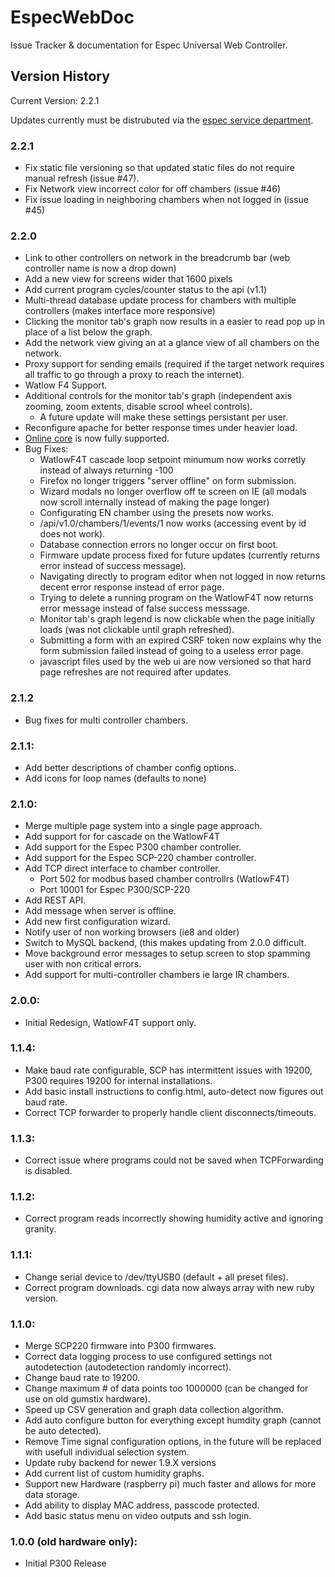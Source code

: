 # EspecWebDoc
Issue Tracker &amp; documentation for Espec Universal Web Controller.

## Version History
Current Version: 2.2.1

Updates currently must be distrubuted via the [espec service department](http://www.espec.com/na/support/).

### 2.2.1
  * Fix static file versioning so that updated static files do not require manual refresh (issue #47).
  * Fix Network view incorrect color for off chambers (issue #46)
  * Fix issue loading in neighboring chambers when not logged in (issue #45)

### 2.2.0
  * Link to other controllers on network in the breadcrumb bar (web controller name is now a drop down)
  * Add a new view for screens wider that 1600 pixels
  * Add current program cycles/counter status to the api (v1.1)
  * Multi-thread database update process for chambers with multiple controllers (makes interface more responsive)
  * Clicking the monitor tab's graph now results in a easier to read pop up in place of a list below the graph.
  * Add the network view giving an at a glance view of all chambers on the network.
  * Proxy support for sending emails (required if the target network requires all traffic to go through a proxy to reach the internet).
  * Watlow F4 Support.
  * Additional controls for the monitor tab's graph (independent axis zooming, zoom extents, disable scrool wheel controls).
    * A future update will make these settings persistant per user.
  * Reconfigure apache for better response times under heavier load.
  * [Online core](http://www.espec.co.jp/english/products/env-test/pcs/) is now fully supported.
  * Bug Fixes:
    * WatlowF4T cascade loop setpoint minumum now works corretly instead of always returning -100
    * Firefox no longer triggers "server offline" on form submission.
    * Wizard modals no longer overflow off te screen on IE (all modals now scroll internally instead of making the page longer)
    * Configurating EN chamber using the presets now works.
    * /api/v1.0/chambers/1/events/1 now works (accessing event by id does not work).
    * Database connection errors no longer occur on first boot.
    * Firmware update process fixed for future updates (currently returns error instead of success message).
    * Navigating directly to program editor when not logged in now returns decent error response instead of error page.
    * Trying to delete a running program on the WatlowF4T now returns error message instead of false success messsage.
    * Monitor tab's graph legend is now clickable when the page initially loads (was not clickable until graph refreshed).
    * Submitting a form with an expired CSRF token now explains why the form submission failed instead of going to a useless error page.
    * javascript files used by the web ui are now versioned so that hard page refreshes are not required after updates.

### 2.1.2
  * Bug fixes for multi controller chambers.

### 2.1.1:
  * Add better descriptions of chamber config options.
  * Add icons for loop names (defaults to none)

### 2.1.0:
  * Merge multiple page system into a single page approach.
  * Add support for for cascade on the WatlowF4T
  * Add support for the Espec P300 chamber controller.
  * Add support for the Espec SCP-220 chamber controller.
  * Add TCP direct interface to chamber controller.
    * Port 502 for modbus based chamber controllrs (WatlowF4T)
    * Port 10001 for Espec P300/SCP-220
  * Add REST API.
  * Add message when server is offline.
  * Add new first configuration wizard.
  * Notify user of non working browsers (ie8 and older)
  * Switch to MySQL backend, (this makes updating from 2.0.0 difficult.
  * Move background error messages to setup screen to stop spamming user with non critical errors.
  * Add support for multi-controller chambers ie large IR chambers.

### 2.0.0:
  * Initial Redesign, WatlowF4T support only.
  
### 1.1.4:
  * Make baud rate configurable, SCP has intermittent issues with 19200, P300 requires 19200 for internal installations.
  * Add basic install instructions to config.html, auto-detect now figures out baud rate.
  * Correct TCP forwarder to properly handle client disconnects/timeouts.
  
### 1.1.3:
  * Correct issue where programs could not be saved when TCPForwarding is disabled.
  
### 1.1.2:
  * Correct program reads incorrectly showing humidity active and ignoring granity.
  
### 1.1.1:
  * Change serial device to /dev/ttyUSB0 (default + all preset files).
  * Correct program downloads. cgi data now always array with new ruby version.
  
### 1.1.0:
  * Merge SCP220 firmware into P300 firmwares.
  * Correct data logging process to use configured settings not autodetection (autodetection randomly incorrect).
  * Change baud rate to 19200.
  * Change maximum # of data points too 1000000 (can be changed for use on old gumstix hardware).
  * Speed up CSV generation and graph data collection algorithm.
  * Add auto configure button for everything except humdity graph (cannot be auto detected).
  * Remove Time signal configuration options, in the future will be replaced with usefull individual selection system.
  * Update ruby backend for newer 1.9.X versions
  * Add current list of custom humidity graphs.
  * Support new Hardware (raspberry pi) much faster and allows for more data storage.
  * Add ability to display MAC address, passcode protected.
  * Add basic status menu on video outputs and ssh login.
  
### 1.0.0 (old hardware only):
  * Initial P300 Release
